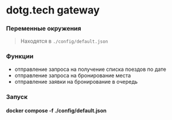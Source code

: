 # dotg.tech gateway

### Переменные окружения
> Находятся в `./config/default.json` <br />

### Функции

- отправление запроса на получение списка поездов по дате
- отправление запроса на бронирование места
- отправление заявки на бронирование в очередь

### Запуск

#### docker compose -f ./config/default.json